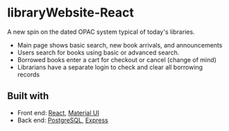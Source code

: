 # libraryWebsite-React
A new spin on the dated OPAC system typical of today's libraries.

* Main page shows basic search, new book arrivals, and announcements
* Users search for books using basic or advanced search.
* Borrowed books enter a cart for checkout or cancel (change of mind)
* Librarians have a separate login to check and clear all borrowing records

## Built with
* Front end: [React](https://reactjs.org/), [Material UI](https://material-ui.com/)
* Back end: [PostgreSQL](https://www.postgresql.org/), [Express](https://expressjs.com/)
